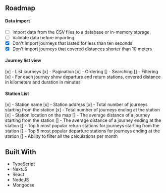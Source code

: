 ## Roadmap

#### Data import

- [ ] Import data from the CSV files to a database or in-memory storage
- [ ] Validate data before importing
- [x] Don't import journeys that lasted for less than ten seconds
- [x] Don't import journeys that covered distances shorter than 10 meters

#### Journey list view

[x] - List journeys
[x] - Pagination
[x] - Ordering
[] - Searching
[] - Filtering
[x] - For each journey show departure and return stations, covered distance in kilometers and duration in minutes

#### Station List

[x] - Station name
[x] - Station address
[x] - Total number of journeys starting from the station
[x] - Total number of journeys ending at the station
[x] - Station location on the map
[] - The average distance of a journey starting from the station
[] - The average distance of a journey ending at the station
[] - Top 5 most popular return stations for journeys starting from the station
[] - Top 5 most popular departure stations for journeys ending at the station
[] - Ability to filter all the calculations per month

## Built With

- TypeScript
- NextJS
- React
- NodeJS
- Mongoose
